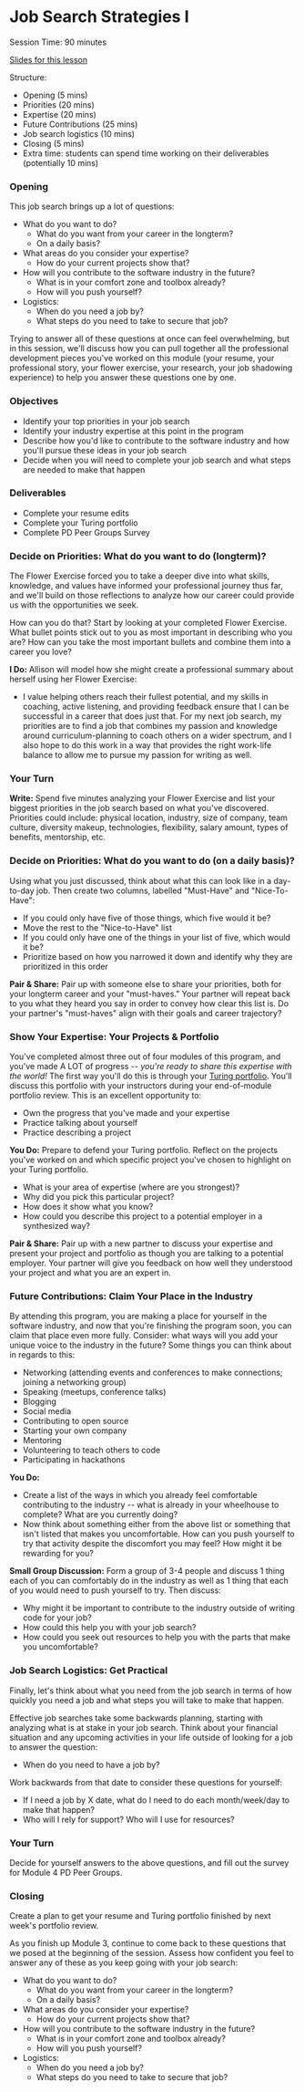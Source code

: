 # Job Search Strategies I

Session Time: 90 minutes

[Slides for this lesson](https://docs.google.com/presentation/d/1ncfDn8PO3bRTwZbNPU01w0kbHGvofLjupUzYBQZ_IVI/edit?usp=sharing)

Structure:
* Opening (5 mins)
* Priorities (20 mins)
* Expertise (20 mins)
* Future Contributions (25 mins)
* Job search logistics (10 mins)
* Closing (5 mins)
* Extra time: students can spend time working on their deliverables (potentially 10 mins)

### Opening
This job search brings up a lot of questions:

* What do you want to do?
	* What do you want from your career in the longterm?
	* On a daily basis? 
* What areas do you consider your expertise?
	* How do your current projects show that?
* How will you contribute to the software industry in the future?
	* What is in your comfort zone and toolbox already?
	* How will you push yourself?
* Logistics:
	* When do you need a job by? 
	* What steps do you need to take to secure that job?

Trying to answer all of these questions at once can feel overwhelming, but in this session, we'll discuss how you can pull together all the professional development pieces you've worked on this module (your resume, your professional story, your flower exercise, your research, your job shadowing experience) to help you answer these questions one by one.

### Objectives
* Identify your top priorities in your job search
* Identify your industry expertise at this point in the program
* Describe how you'd like to contribute to the software industry and how you'll pursue these ideas in your job search
* Decide when you will need to complete your job search and what steps are needed to make that happen

### Deliverables
* Complete your resume edits
* Complete your Turing portfolio
* Complete PD Peer Groups Survey

### Decide on Priorities: What do you want to do (longterm)? 
The Flower Exercise forced you to take a deeper dive into what skills, knowledge, and values have informed your professional journey thus far, and we'll build on those reflections to analyze how our career could provide us with the opportunities we seek. 

How can you do that? Start by looking at your completed Flower Exercise. What bullet points stick out to you as most important in describing who you are? How can you take the most important bullets and combine them into a career you love?

**I Do:** Allison will model how she might create a professional summary about herself using her Flower Exercise:

* I value helping others reach their fullest potential, and my skills in coaching, active listening, and providing feedback ensure that I can be successful in a career that does just that. For my next job search, my priorities are to find a job that combines my passion and knowledge around curriculum-planning to coach others on a wider spectrum, and I also hope to do this work in a way that provides the right work-life balance to allow me to pursue my passion for writing as well. 

### Your Turn
**Write:** Spend five minutes analyzing your Flower Exercise and list your biggest priorities in the job search based on what you've discovered. Priorities could include: physical location, industry, size of company, team culture, diversity makeup, technologies, flexibility, salary amount, types of benefits, mentorship, etc. 

### Decide on Priorities: What do you want to do (on a daily basis)?
Using what you just discussed, think about what this can look like in a day-to-day job. Then create two columns, labelled "Must-Have" and "Nice-To-Have":

* If you could only have five of those things, which five would it be?
* Move the rest to the "Nice-to-Have" list
* If you could only have one of the things in your list of five, which would it be?
* Prioritize based on how you narrowed it down and identify why they are prioritized in this order

**Pair & Share:** Pair up with someone else to share your priorities, both for your longterm career and your "must-haves." Your partner will repeat back to you what they heard you say in order to convey how clear this list is. Do your partner's "must-haves" align with their goals and career trajectory? 

### Show Your Expertise: Your Projects & Portfolio
You've completed almost three out of four modules of this program, and you've made A LOT of progress -- *you're ready to share this expertise with the world!* The first way you'll do this is through your [Turing portfolio](turing.io/alumni). You'll discuss this portfolio with your instructors during your end-of-module portfolio review. This is an excellent opportunity to:

* Own the progress that you've made and your expertise
* Practice talking about yourself
* Practice describing a project

**You Do:** Prepare to defend your Turing portfolio.  Reflect on the projects you've worked on and which specific project you've chosen to highlight on your Turing portfolio.

* What is your area of expertise (where are you strongest)?
* Why did you pick this particular project?
* How does it show what you know?
* How could you describe this project to a potential employer in a synthesized way?

**Pair & Share:** Pair up with a new partner to discuss your expertise and present your project and portfolio as though you are talking to a potential employer. Your partner will give you feedback on how well they understood your project and what you are an expert in. 

### Future Contributions: Claim Your Place in the Industry
By attending this program, you are making a place for yourself in the software industry, and now that you're finishing the program soon, you can claim that place even more fully. Consider: what ways will you add your unique voice to the industry in the future? Some things you can think about in regards to this:

* Networking (attending events and conferences to make connections; joining a networking group)
* Speaking (meetups, conference talks)
* Blogging
* Social media
* Contributing to open source
* Starting your own company
* Mentoring
* Volunteering to teach others to code
* Participating in hackathons

**You Do:**
* Create a list of the ways in which you already feel comfortable contributing to the industry -- what is already in your wheelhouse to complete? What are you currently doing?
* Now think about something either from the above list or something that isn't listed that makes you uncomfortable. How can you push yourself to try that activity despite the discomfort you may feel? How might it be rewarding for you? 

**Small Group Discussion:** Form a group of 3-4 people and discuss 1 thing each of you can comfortably do in the industry as well as 1 thing that each of you would need to push yourself to try. Then discuss:
* Why might it be important to contribute to the industry outside of writing code for your job? 
* How could this help you with your job search?
* How could you seek out resources to help you with the parts that make you uncomfortable? 

### Job Search Logistics: Get Practical
Finally, let's think about what you need from the job search in terms of how quickly you need a job and what steps you will take to make that happen. 

Effective job searches take some backwards planning, starting with analyzing what is at stake in your job search. Think about your financial situation and any upcoming activities in your life outside of looking for a job to answer the question:

* When do you need to have a job by? 

Work backwards from that date to consider these questions for yourself:

* If I need a job by X date, what do I need to do each month/week/day to make that happen?
* Who will I rely for support? Who will I use for resources? 

### Your Turn
Decide for yourself answers to the above questions, and fill out the survey for Module 4 PD Peer Groups.

### Closing
Create a plan to get your resume and Turing portfolio finished by next week's portfolio review. 

As you finish up Module 3, continue to come back to these questions that we posed at the beginning of the session. Assess how confident you feel to answer any of these as you keep going with your job search:

* What do you want to do?
	* What do you want from your career in the longterm?
	* On a daily basis? 
* What areas do you consider your expertise?
	* How do your current projects show that?
* How will you contribute to the software industry in the future?
	* What is in your comfort zone and toolbox already?
	* How will you push yourself?
* Logistics:
	* When do you need a job by? 
	* What steps do you need to take to secure that job?
